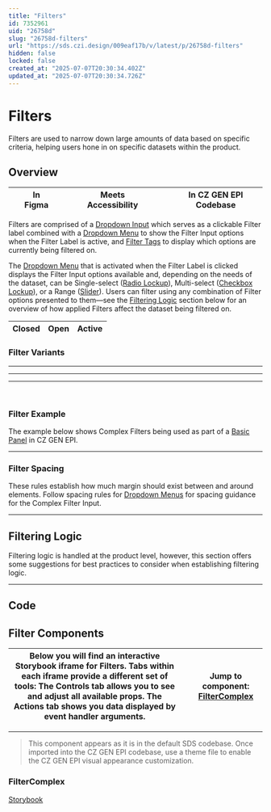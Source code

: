 ```yaml
---
title: "Filters"
id: 7352961
uid: "26758d"
slug: "26758d-filters"
url: "https://sds.czi.design/009eaf17b/v/latest/p/26758d-filters"
hidden: false
locked: false
created_at: "2025-07-07T20:30:34.402Z"
updated_at: "2025-07-07T20:30:34.726Z"
---
```


# Filters

Filters are used to narrow down large amounts of data based on specific criteria, helping users hone in on specific datasets within the product.

## Overview

|  | In Figma |   |  | Meets Accessibility |   |  | In CZ GEN EPI Codebase |
| --- | --- | --- | --- | --- | --- | --- | --- |

Filters are comprised of a [Dropdown Input](https://sds.czi.design/009eaf17b/p/9800c1) which serves as a clickable Filter label combined with a [Dropdown Menu](https://sds.czi.design/009eaf17b/p/552539) to show the Filter Input options when the Filter Label is active, and [Filter Tag](https://sds.czi.design/009eaf17b/v/0/p/415f47-tags/t/966ade)[s](https://sds.czi.design/009eaf17b/v/0/p/39dc34-tags/t/70a4ba) to display which options are currently being filtered on.

The [Dropdown Menu](https://sds.czi.design/009eaf17b/p/2157fe) that is activated when the Filter Label is clicked displays the Filter Input options available and, depending on the needs of the dataset, can be Single-select ([Radio Lockup](https://sds.czi.design/009eaf17b/v/0/p/735181-control-inputs/t/01b5fb)), Multi-select ([Checkbox Lockup](https://sds.czi.design/009eaf17b/v/0/p/735181-control-inputs/t/502957)), or a Range ([Slider](https://sds.czi.design/009eaf17b/v/0/p/735181-control-inputs/t/837086)). Users can filter using any combination of Filter options presented to them—see the [Filtering Logic](https://sds.czi.design/009eaf17b/v/0/p/26758d-filters/t/982612) section below for an overview of how applied Filters affect the dataset being filtered on.

| **Closed** | **Open** | **Active** |
| --- | --- | --- |

### Filter Variants

---

---

---

 

### Filter Example

The example below shows Complex Filters being used as part of a [Basic Panel](https://sds.czi.design/009eaf17b/v/0/p/77d3cd-panels/t/890e10) in CZ GEN EPI.

---

### Filter Spacing

These rules establish how much margin should exist between and around elements. Follow spacing rules for [Dropdown Menus](https://sds.czi.design/009eaf17b/p/552539) for spacing guidance for the Complex Filter Input.

---

## Filtering Logic

Filtering logic is handled at the product level, however, this section offers some suggestions for best practices to consider when establishing filtering logic.

---

## Code

## Filter Components

| Below you will find an interactive Storybook iframe for Filters.  Tabs within each iframe provide a different set of tools: The Controls tab allows you to see and adjust all available props. The Actions tab shows you data displayed by event handler arguments. |   | **Jump to component:** [FilterComplex](https://sds.czi.design/009eaf17b/v/0/p/26758d-filters/t/58283b) |
| --- | --- | --- |

---

>This component appears as it is in the default SDS codebase. Once imported into the CZ GEN EPI codebase, use a theme file to enable the CZ GEN EPI visual appearance customization.

### FilterComplex

[Storybook](https://chanzuckerberg.github.io/sci-components/?path=/story/complexfilter--default)

